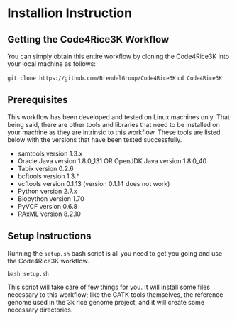 # Installion Instruction

## Getting the Code4Rice3K Workflow

You can simply obtain this entire workflow by cloning the Code4Rice3K into your local machine as follows:

`git clone https://github.com/BrendelGroup/Code4Rice3K`
`cd Code4Rice3K`

## Prerequisites

This workflow has been developed and tested on Linux machines only. That being said, there are other tools and libraries that need to be 
installed on your machine as they are intrinsic to this workflow. These tools are listed below with the versions that have been tested 
successfully.
* samtools version 1.3.x
* Oracle Java version 1.8.0_131 OR OpenJDK Java version 1.8.0_40
* Tabix version 0.2.6
* bcftools version 1.3.*
* vcftools version 0.1.13 (version 0.1.14 does not work)
* Python version 2.7.x
* Biopython version 1.70
* PyVCF version 0.6.8
* RAxML version 8.2.10

## Setup Instructions

Running the `setup.sh` bash script is all you need to get you going and use the Code4Rice3K workflow. 

`bash setup.sh`

This script will take care of few things for you. It will install some files necessary to this workflow; like the GATK tools themselves, 
the reference genome used in the 3k rice genome project, and it will create some necessary directories.
